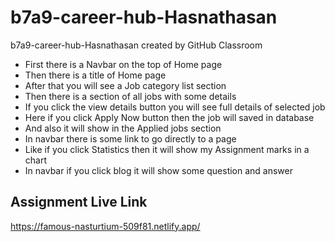 # b7a9-career-hub-Hasnathasan
b7a9-career-hub-Hasnathasan created by GitHub Classroom
* First there is a Navbar on the top of Home page
* Then there is a title of Home page
* After that you will see a Job category list section
* Then there is a section of all jobs with some details
* If you click the view details button you will see full details of selected job
* Here if you click Apply Now button then the job will saved in database
* And also it will show in the Applied jobs section
* In navbar there is some link to go directly to a page
* Like if you click Statistics then it will show my Assignment marks in a chart
* In navbar if you click blog it will show some question and answer

## Assignment Live Link ##
https://famous-nasturtium-509f81.netlify.app/
